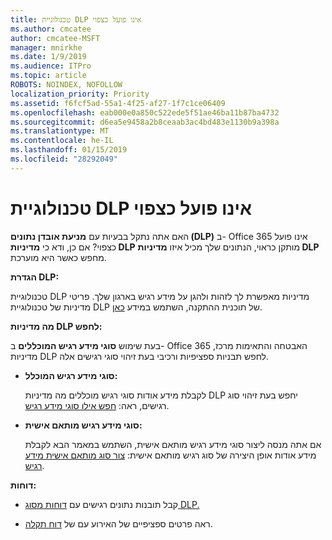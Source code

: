 ```yaml
---
title: טכנולוגיית DLP אינו פועל כצפוי
ms.author: cmcatee
author: cmcatee-MSFT
manager: mnirkhe
ms.date: 1/9/2019
ms.audience: ITPro
ms.topic: article
ROBOTS: NOINDEX, NOFOLLOW
localization_priority: Priority
ms.assetid: f6fcf5ad-55a1-4f25-af27-1f7c1ce06409
ms.openlocfilehash: eab000e0a850c522ede5f51ae46ba11b87ba4732
ms.sourcegitcommit: d6ea5e9458a2b8ceaab3ac4bd483e1130b9a398a
ms.translationtype: MT
ms.contentlocale: he-IL
ms.lasthandoff: 01/15/2019
ms.locfileid: "28292049"
---
```

# <a name="dlp-not-working-as-expected"></a>טכנולוגיית DLP אינו פועל כצפוי

האם אתה נתקל בבעיות עם **מניעת אובדן נתונים (DLP)** ב- Office 365 אינו פועל כצפוי? אם כן, ודא כי **מדיניות DLP** מותקן כראוי, הנתונים שלך מכיל איזו **מדיניות DLP** מחפש כאשר היא מוערכת. 
  
 **הגדרת DLP:**
  
טכנולוגיית DLP מדיניות מאפשרת לך לזהות ולהגן על מידע רגיש בארגון שלך. פריטי מדיניות של טכנולוגיית DLP של תוכנית ההתקנה, השתמש במידע [כאן](https://docs.microsoft.com/en-us/office365/securitycompliance/prevent-data-loss#set-up-dlp).
  
 **מה מדיניות DLP לחפש:**
  
בעת שימוש **סוגי מידע רגיש המוכללים** ב- Office 365 האבטחה והתאימות מרכז, מדיניות DLP לחפש תבניות ספציפיות ורכיבי בעת זיהוי סוגי רגישים אלה. 
  
- **סוגי מידע רגיש המוכלל:**
    
    לקבלת מידע אודות סוגי רגיש מוכללים מה מדיניות DLP יחפש בעת זיהוי סוג רגישים, ראה: [חפש אילו סוגי מידע רגיש](https://docs.microsoft.com/en-us/office365/securitycompliance/what-the-sensitive-information-types-look-for).
    
- **סוגי מידע רגיש מותאם אישית:**
    
    אם אתה מנסה ליצור סוגי מידע רגיש מותאם אישית, השתמש במאמר הבא לקבלת מידע אודות אופן היצירה של סוג רגיש מותאם אישית: [צור סוג מותאם אישית מידע רגיש](https://docs.microsoft.com/en-us/office365/securitycompliance/create-a-custom-sensitive-information-type).
    
 **דוחות:**
  
- קבל תובנות נתונים רגישים עם [דוחות מסוג DLP.](https://docs.microsoft.com/en-us/office365/securitycompliance/data-loss-prevention-policies#dlp-reports)
    
- ראה פרטים ספציפיים של האירוע עם של [דוח תקלה](https://docs.microsoft.com/en-us/office365/securitycompliance/data-loss-prevention-policies#incident-reports).
    

